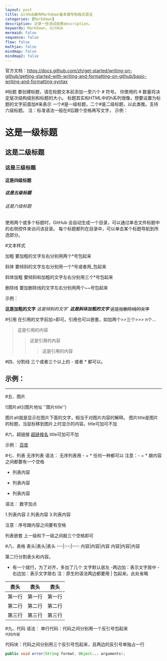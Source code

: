 ```yaml
---
layout: post
title: GitHub编写Markdown基本撰写和格式语法
categories: [Markdown]
description: 记录一些测试结果description。
keywords: Markdown, GitHub
mermaid: false
sequence: false
flow: false
mathjax: false
mindmap: false
mindmap2: false
---
```


官方文档：https://docs.github.com/zh/get-started/writing-on-github/getting-started-with-writing-and-formatting-on-github/basic-writing-and-formatting-syntax

#标题
要创建标题，请在标题文本前添加一至六个 # 符号。 你使用的 # 数量将决定层次结构级别和标题的大小。
标题其实和HTML中的h系列很像，想要设置为标题的文字前面加#来表示
一个#是一级标题，二个#是二级标题，以此类推。支持六级标题。
注：标准语法一般在#后跟个空格再写文字，
示例：
# 这是一级标题
## 这是二级标题
### 这是三级标题
#### 这是四级标题
##### 这是五级标题
###### 这是六级标题
使用两个或多个标题时，GitHub 会自动生成一个目录，可以通过单击文件标题中的右侧控件来访问该目录。 每个标题都列在目录中，可以单击某个标题导航到所选部分。

#文本样式

加粗
要加粗的文字左右分别用两个*号包起来

斜体
要倾斜的文字左右分别用一个*号或者用_包起来

斜体加粗
要倾斜和加粗的文字左右分别用三个*号包起来

删除线
要加删除线的文字左右分别用两个~~号包起来

示例：

**这是加粗的文字**
*这是倾斜的文字*`
***这是斜体加粗的文字***
~~这是加删除线的文字~~

#引用
在引用的文字前加>即可。引用也可以嵌套，如加两个>>三个>>>
n个...

>这是引用的内容
>>这是引用的内容
>>>这是引用的内容

#四、分割线
三个或者三个以上的 - 或者 * 都可以。

示例：
---
***
#五、图片

![图片alt](图片地址 ''图片title'')

图片alt就是显示在图片下面的文字，相当于对图片内容的解释。
图片title是图片的标题，当鼠标移到图片上时显示的内容。title可加可不加

#六、超链接
[超链接名](超链接地址 "超链接title")
title可加可不加

示例：
[百度](http://baidu.com)

#七、列表
无序列表
语法：
无序列表用 - + * 任何一种都可以
注意：- + * 跟内容之间都要有一个空格  
- 列表内容  
+ 列表内容  
* 列表内容  

语法：
数字加点

1.列表内容
2.列表内容
3.列表内容

注意：序号跟内容之间要有空格

列表嵌套
上一级和下一级之间敲三个空格即可

#八、表格
表头|表头|表头
---|:--:|---:
内容|内容|内容
内容|内容|内容

第二行分割表头和内容。
- 有一个就行，为了对齐，多加了几个
文字默认居左
-两边加：表示文字居中
-右边加：表示文字居右
注：原生的语法两边都要用 | 包起来。此处省略

| 表头 | 表头 | 表头 |
| --- | --- | --- |
|第一行|第一行|第一行|
|第二行|第二行|第二行|
|第三行|第三行|第三行|

#九、代码
语法：
单行代码：代码之间分别用一个反引号包起来  
`代码内容`

代码块：代码之间分别用三个反引号包起来，且两边的反引号单独占一行
```java
public void error(String format, Object... arguments);
```

